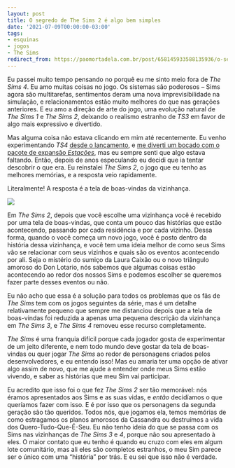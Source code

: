 ```yaml
---
layout: post
title: O segredo de The Sims 2 é algo bem simples
date: '2021-07-09T00:00:00-03:00'
tags:
- esquinas
- jogos
- The Sims
redirect_from: https://paomortadela.com.br/post/658145933588135936/o-segredo-de-the-sims-2-%C3%A9-algo-bem-simples
---
```

Eu passei muito tempo pensando no porquê eu me sinto meio fora de _The Sims 4_. Eu amo muitas coisas no jogo. Os sistemas são poderosos – Sims agora são multitarefas, sentimentos deram uma nova imprevisibilidade na simulação, e relacionamentos estão muito melhores do que nas gerações anteriores. E eu amo a direção de arte do jogo, uma evolução natural de _The Sims 1_ e _The Sims 2_, deixando o realismo estranho de _TS3_ em favor de algo mais expressivo e divertido.

Mas alguma coisa não estava clicando em mim até recentemente. Eu venho experimentando _TS4_ [desde o lançamento](https://paomortadela.com.br/post/658002877964517376/), e [me diverti um bocado com o pacote de expansão _Estações_](https://paomortadela.com.br/post/658050321898242048/), mas eu sempre senti que algo estava faltando. Então, depois de anos especulando eu decidi que ia tentar descobrir o que era. Eu reinstalei _The Sims 2_, o jogo que eu tenho as melhores memórias, e a resposta veio rapidamente.

Literalmente! A resposta é a tela de boas-vindas da vizinhança.

![](https://64.media.tumblr.com/8fe472b7ca6e879a2ca8edfb77316518/dff975ba8f281744-ed/s540x810/3a8f90cca5da9e0f5b51a608e5bb6f5c66ad2ba0.png)

Em _The Sims 2_, depois que você escolhe uma vizinhança você é recebido por uma tela de boas-vindas, que conta um pouco das histórias que estão acontecendo, passando por cada residência e por cada vizinho. Dessa forma, quando o você começa um novo jogo, você é posto dentro da história dessa vizinhança, e você tem uma ideia melhor de como seus Sims vão se relacionar com seus vizinhos e quais são os eventos acontecendo por ali. Seja o mistério do sumiço da Laura Caixão ou o novo triângulo amoroso do Don Lotario, nós sabemos que algumas coisas estão acontecendo ao redor dos nossos Sims e podemos escolher se queremos fazer parte desses eventos ou não.

Eu não acho que essa é a solução para todos os problemas que os fãs de _The Sims_ tem com os jogos seguintes da série, mas é um detalhe relativamente pequeno que sempre me distanciou depois que a tela de boas-vindas foi reduzida a apenas uma pequena descrição da vizinhança em _The Sims 3_, e _The Sims 4_ removeu esse recurso completamente.

_The Sims_ é uma franquia difícil porque cada jogador gosta de experimentar de um jeito diferente, e nem todo mundo deve gostar da tela de boas-vindas ou quer jogar _The Sims_ ao redor de personagens criados pelos desenvolvedores, e eu entendo isso! Mas eu amaria ter uma opção de ativar algo assim de novo, que me ajude a entender onde meus Sims estão vivendo, e saber as histórias que meu Sim vai participar.

Eu acredito que isso foi o que fez _The Sims 2_ ser tão memorável: nós éramos apresentados aos Sims e as suas vidas, e _então_ decidíamos o que queríamos fazer com isso. E é por isso que os personagens da segunda geração são tão queridos. Todos nós, que jogamos ela, temos memórias de como estragamos os planos amorosos da Cassandra ou destruímos a vida dos Quero-Tudo-Que-É-Seu. Eu não tenho ideia do que se passa com os Sims nas vizinhanças de _The Sims 3_ e _4_, porque não sou apresentado à eles. O maior contato que eu tenho é quando eu cruzo com eles em algum lote comunitário, mas ali eles são completos estranhos, o meu Sim parece ser o único com uma “história” por trás. E eu sei que isso não é verdade.

